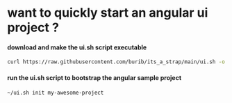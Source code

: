 # want to quickly start an angular ui project ?

#### download and make the ui.sh script executable
```sh
curl https://raw.githubusercontent.com/burib/its_a_strap/main/ui.sh -o ~/ui.sh && chmod +x ~/ui.sh
```
#### run the ui.sh script to bootstrap the angular sample project
####
```sh
~/ui.sh init my-awesome-project
```
